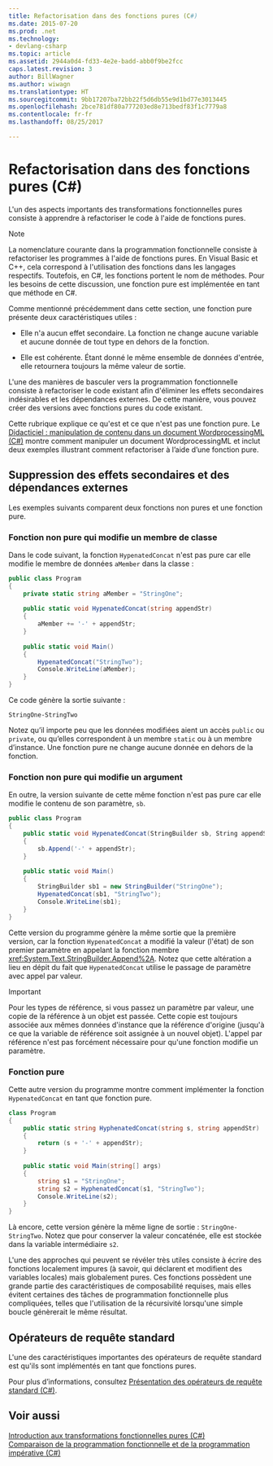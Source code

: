 ```yaml
---
title: Refactorisation dans des fonctions pures (C#)
ms.date: 2015-07-20
ms.prod: .net
ms.technology:
- devlang-csharp
ms.topic: article
ms.assetid: 2944a0d4-fd33-4e2e-badd-abb0f9be2fcc
caps.latest.revision: 3
author: BillWagner
ms.author: wiwagn
ms.translationtype: HT
ms.sourcegitcommit: 9bb17207ba72bb22f5d6db55e9d1bd77e3013445
ms.openlocfilehash: 2bce781df80a777203ed8e713bedf83f1c7779a8
ms.contentlocale: fr-fr
ms.lasthandoff: 08/25/2017

---
```

# <a name="refactoring-into-pure-functions-c"></a>Refactorisation dans des fonctions pures (C#)

L'un des aspects importants des transformations fonctionnelles pures consiste à apprendre à refactoriser le code à l'aide de fonctions pures.  
  
> [!NOTE]
>  La nomenclature courante dans la programmation fonctionnelle consiste à refactoriser les programmes à l'aide de fonctions pures. En Visual Basic et C++, cela correspond à l'utilisation des fonctions dans les langages respectifs. Toutefois, en C#, les fonctions portent le nom de méthodes. Pour les besoins de cette discussion, une fonction pure est implémentée en tant que méthode en C#.  
  
 Comme mentionné précédemment dans cette section, une fonction pure présente deux caractéristiques utiles :  
  
-   Elle n'a aucun effet secondaire. La fonction ne change aucune variable et aucune donnée de tout type en dehors de la fonction.  
  
-   Elle est cohérente. Étant donné le même ensemble de données d'entrée, elle retournera toujours la même valeur de sortie.  
  
 L'une des manières de basculer vers la programmation fonctionnelle consiste à refactoriser le code existant afin d'éliminer les effets secondaires indésirables et les dépendances externes. De cette manière, vous pouvez créer des versions avec fonctions pures du code existant.  
  
 Cette rubrique explique ce qu'est et ce que n'est pas une fonction pure. Le [Didacticiel : manipulation de contenu dans un document WordprocessingML (C#)](../../../../csharp/programming-guide/concepts/linq/tutorial-manipulating-content-in-a-wordprocessingml-document.md) montre comment manipuler un document WordprocessingML et inclut deux exemples illustrant comment refactoriser à l’aide d’une fonction pure.  
  
## <a name="eliminating-side-effects-and-external-dependencies"></a>Suppression des effets secondaires et des dépendances externes  
 Les exemples suivants comparent deux fonctions non pures et une fonction pure.  
  
### <a name="non-pure-function-that-changes-a-class-member"></a>Fonction non pure qui modifie un membre de classe  
 Dans le code suivant, la fonction `HypenatedConcat` n'est pas pure car elle modifie le membre de données `aMember` dans la classe :  
  
```csharp  
public class Program  
{  
    private static string aMember = "StringOne";  
  
    public static void HypenatedConcat(string appendStr)  
    {  
        aMember += '-' + appendStr;  
    }  
  
    public static void Main()  
    {  
        HypenatedConcat("StringTwo");  
        Console.WriteLine(aMember);  
    }  
}  
```  
  
 Ce code génère la sortie suivante :  
  
```  
StringOne-StringTwo  
```  
  
 Notez qu’il importe peu que les données modifiées aient un accès `public` ou `private`, ou qu’elles correspondent à un membre `static` ou à un membre d’instance. Une fonction pure ne change aucune donnée en dehors de la fonction.  
  
### <a name="non-pure-function-that-changes-an-argument"></a>Fonction non pure qui modifie un argument  
 En outre, la version suivante de cette même fonction n'est pas pure car elle modifie le contenu de son paramètre, `sb`.  
  
```csharp  
public class Program  
{  
    public static void HypenatedConcat(StringBuilder sb, String appendStr)  
    {  
        sb.Append('-' + appendStr);  
    }  
  
    public static void Main()  
    {  
        StringBuilder sb1 = new StringBuilder("StringOne");  
        HypenatedConcat(sb1, "StringTwo");  
        Console.WriteLine(sb1);  
    }  
}  
```  
  
 Cette version du programme génère la même sortie que la première version, car la fonction `HypenatedConcat` a modifié la valeur (l'état) de son premier paramètre en appelant la fonction membre <xref:System.Text.StringBuilder.Append%2A>. Notez que cette altération a lieu en dépit du fait que `HypenatedConcat` utilise le passage de paramètre avec appel par valeur.  
  
> [!IMPORTANT]
>  Pour les types de référence, si vous passez un paramètre par valeur, une copie de la référence à un objet est passée. Cette copie est toujours associée aux mêmes données d'instance que la référence d'origine (jusqu'à ce que la variable de référence soit assignée à un nouvel objet). L'appel par référence n'est pas forcément nécessaire pour qu'une fonction modifie un paramètre.  
  
### <a name="pure-function"></a>Fonction pure  
Cette autre version du programme montre comment implémenter la fonction `HypenatedConcat` en tant que fonction pure.  
  
```csharp  
class Program  
{  
    public static string HyphenatedConcat(string s, string appendStr)  
    {  
        return (s + '-' + appendStr);  
    }  
  
    public static void Main(string[] args)  
    {  
        string s1 = "StringOne";  
        string s2 = HyphenatedConcat(s1, "StringTwo");  
        Console.WriteLine(s2);  
    }  
}  
```  
  
 Là encore, cette version génère la même ligne de sortie : `StringOne-StringTwo`. Notez que pour conserver la valeur concaténée, elle est stockée dans la variable intermédiaire `s2`.  
  
 L'une des approches qui peuvent se révéler très utiles consiste à écrire des fonctions localement impures (à savoir, qui déclarent et modifient des variables locales) mais globalement pures. Ces fonctions possèdent une grande partie des caractéristiques de composabilité requises, mais elles évitent certaines des tâches de programmation fonctionnelle plus compliquées, telles que l'utilisation de la récursivité lorsqu'une simple boucle génèrerait le même résultat.  
  
## <a name="standard-query-operators"></a>Opérateurs de requête standard  
 L'une des caractéristiques importantes des opérateurs de requête standard est qu'ils sont implémentés en tant que fonctions pures.  
  
 Pour plus d’informations, consultez [Présentation des opérateurs de requête standard (C#)](../../../../csharp/programming-guide/concepts/linq/standard-query-operators-overview.md).  
  
## <a name="see-also"></a>Voir aussi  
 [Introduction aux transformations fonctionnelles pures (C#)](../../../../csharp/programming-guide/concepts/linq/introduction-to-pure-functional-transformations.md)   
 [Comparaison de la programmation fonctionnelle et de la programmation impérative (C#)](../../../../csharp/programming-guide/concepts/linq/functional-programming-vs-imperative-programming.md)

